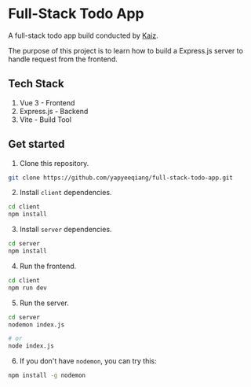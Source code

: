 # Full-Stack Todo App

A full-stack todo app build conducted by [Kaiz](https://github.com/kaiz16).

The purpose of this project is to learn how to build a Express.js server to
handle request from the frontend.

## Tech Stack

1. Vue 3 - Frontend
2. Express.js - Backend
3. Vite - Build Tool

## Get started

1. Clone this repository.

```sh
git clone https://github.com/yapyeeqiang/full-stack-todo-app.git
```

2. Install `client` dependencies.

```sh
cd client
npm install
```

3. Install `server` dependencies.

```sh
cd server
npm install
```

4. Run the frontend.

```sh
cd client
npm run dev
```

5. Run the server.

```sh
cd server
nodemon index.js

# or
node index.js
```

6. If you don't have `nodemon`, you can try this:

```sh
npm install -g nodemon
```
